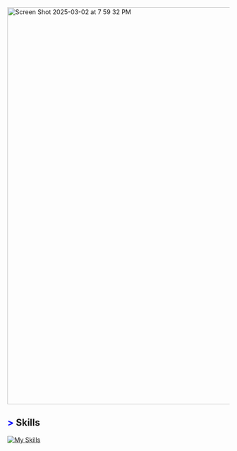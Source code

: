<img width="900" alt="Screen Shot 2025-03-02 at 7 59 32 PM" src="https://github.com/user-attachments/assets/02cea72b-2afa-43da-845f-0ee38fb077e3" />

## <span style="color: blue !important;">&gt;</span> Skills
[![My Skills](https://skillicons.dev/icons?i=python,cpp,java,js,html,css,git)](https://skillicons.dev)
